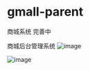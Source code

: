 # gmall-parent
商城系统
完善中


商城后台管理系统
![image](https://user-images.githubusercontent.com/65639778/180917701-3a134150-0f4e-464c-a756-04b7866ce9a4.png)


![image](https://user-images.githubusercontent.com/65639778/180917595-14a2076a-c87f-45b6-8f00-78c098d755b7.png)
